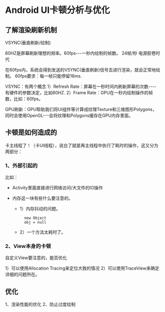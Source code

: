 # Android UI卡顿分析与优化

## 了解渲染刷新机制

VSYNC(垂直刷新/绘制)

60HZ是屏幕刷新理想的频率。60fps---一秒内绘制的帧数。 24帧/秒 电源胶卷时代

在60fps内，系统会得到发送的VSYNC(垂直刷新)信号去进行渲染，就会正常地绘制。 60fps要求：每一帧只能停留16ms.

VSYNC：有两个概念 1）Refresh Rate：屏幕在一秒时间内刷新屏幕的次数----有硬件的参数决定，比如60HZ. 2）Frame Rate：GPU在一秒内绘制操作的帧数，比如：60fps。

GPU刷新：GPU帮助我们将UI组件等计算成纹理Texture和三维图形Polygons，同时会使用OpenGL---会将纹理和Polygons缓存在GPU内存里面。

## 卡顿是如何造成的

卡主线程了！（卡UI线程），说白了就是再主线程中执行了耗时的操作，这又分为两部分：

### 1、外部引起的

比如：

- Activity里面直接进行网络访问/大文件的IO操作

- 内存这一块有些什么要注意的。

  - 1）内存抖动的问题。

    ```
      new Object
      obj = null
    ```

  - 2）一个方法太耗时了。

### 2、View本身的卡顿

自定义View要注意的，能否优化

1）可以使用Allocation Tracing来定位大致的情况 2）可以使用TraceView来确定详细的问题所在。

## 优化

1、渲染性能的优化 2、防止过度绘制